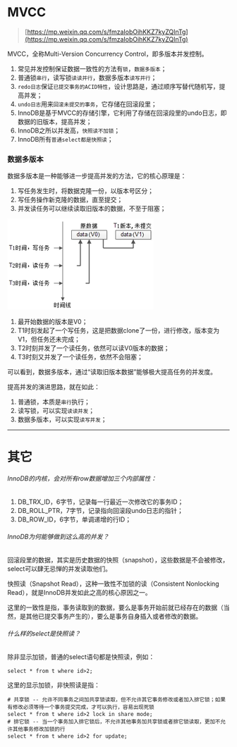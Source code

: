 # MVCC

> [https://mp.weixin.qq.com/s/fmzaIobOihKKZ7kyZQInTg](https://mp.weixin.qq.com/s/fmzaIobOihKKZ7kyZQInTg)

MVCC，全称Multi-Version Concurrency Control，即多版本并发控制。

1. 常见并发控制保证数据一致性的方法有`锁`，`数据多版本`；
2. 普通锁`串行`，读写锁`读读并行`，数据多版本`读写并行`；
3. `redo日志`保证`已提交事务的ACID特性`，设计思路是，通过顺序写替代随机写，提高并发；
4. `undo日志`用来`回滚未提交的事务`，它存储在回滚段里；
5. InnoDB是基于MVCC的存储引擎，它利用了存储在回滚段里的undo日志，即数据的旧版本，提高并发；
6. InnoDB之所以并发高，`快照读不加锁`；
7. InnoDB所有`普通select都是快照读`；

### 数据多版本

数据多版本是一种能够进一步提高并发的方法，它的核心原理是：

1. 写任务发生时，将数据克隆一份，以版本号区分；
2. 写任务操作新克隆的数据，直至提交；
3. 并发读任务可以继续读取旧版本的数据，不至于阻塞；

![mysql数据多版本.png](images/mysql数据多版本.png)

1. 最开始数据的版本是V0；
2. T1时刻发起了一个写任务，这是把数据clone了一份，进行修改，版本变为V1，但任务还未完成；
3. T2时刻并发了一个读任务，依然可以读V0版本的数据；
4. T3时刻又并发了一个读任务，依然不会阻塞；

可以看到，数据多版本，通过“读取旧版本数据”能够极大提高任务的并发度。

提高并发的演进思路，就在如此：

1. 普通锁，本质是`串行`执行；
2. 读写锁，可以实现`读读并发`；
3. 数据多版本，可以实现`读写并发`；

---

# 其它

###### InnoDB的内核，会对所有row数据增加三个内部属性：

1. DB_TRX_ID，6字节，记录每一行最近一次修改它的事务ID；
2. DB_ROLL_PTR，7字节，记录指向回滚段undo日志的指针；
3. DB_ROW_ID，6字节，单调递增的行ID；

###### InnoDB为何能够做到这么高的并发？

回滚段里的数据，其实是历史数据的快照（snapshot），这些数据是不会被修改，select可以肆无忌惮的并发读取他们。

快照读（Snapshot Read），这种一致性不加锁的读（Consistent Nonlocking Read），就是InnoDB并发如此之高的核心原因之一。

这里的一致性是指，事务读取到的数据，要么是事务开始前就已经存在的数据（当然，是其他已提交事务产生的），要么是事务自身插入或者修改的数据。

###### 什么样的select是快照读？

除非显示加锁，普通的select语句都是快照读，例如：

```
select * from t where id>2;
```

这里的显示加锁，非快照读是指：

```
# 共享锁 -- 允许不同事务之间加共享锁读取，但不允许其它事务修改或者加入排它锁；如果有修改必须等待一个事务提交完成，才可以执行，容易出现死锁
select * from t where id>2 lock in share mode;
# 排它锁 -- 当一个事务加入排它锁后，不允许其他事务加共享锁或者排它锁读取，更加不允许其他事务修改加锁的行
select * from t where id>2 for update;
```

